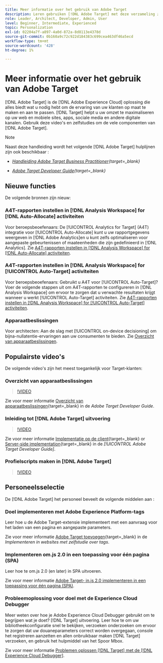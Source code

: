 ```yaml
---
title: Meer informatie over het gebruik van Adobe Target
description: Leren gebruiken [!DNL Adobe Target] met deze verzameling zelfstudies en video's die alle componenten omvatten.
role: Leader, Architect, Developer, Admin, User
level: Beginner, Intermediate, Experienced
topic: Personalization
exl-id: 02204a7f-a897-4a0d-872a-8d8113e4378d
source-git-commit: 0b160a9c72c922d184383c699cea463df46a5ecd
workflow-type: tm+mt
source-wordcount: '428'
ht-degree: 1%

---
```


# Meer informatie over het gebruik van Adobe Target

[!DNL Adobe Target] is de [!DNL Adobe Experience Cloud] oplossing die alles biedt wat u nodig hebt om de ervaring van uw klanten op maat te maken en aan te passen. [!DNL Target] helpt u uw omzet te maximaliseren op uw web en mobiele sites, apps, sociale media en andere digitale kanalen. Gebruik deze video&#39;s en zelfstudies om de vele componenten van [!DNL Adobe Target].

>[!NOTE]
>
>Naast deze handleiding wordt het volgende [!DNL Adobe Target] hulplijnen zijn ook beschikbaar :
>
>* *[Handleiding Adobe Target Business Practitioner](https://experienceleague.adobe.com/docs/target/using/target-home.html){target=_blank}*
>
>* *[Adobe Target Developer Guide](https://experienceleague.adobe.com/docs/target-dev/developer/overview.html){target=_blank}*


## Nieuwe functies

De volgende bronnen zijn nieuw:

### A4T-rapporten instellen in [!DNL Analysis Workspace] for [!DNL Auto-Allocate] activiteiten

Voor beroepsbeoefenaars: De [!UICONTROL Analytics for Target] (A4T) integratie voor [!UICONTROL Auto-Allocate] kunt u uw rapportgegevens weergeven in [!DNL Adobe Analytics]en u kunt zelfs optimaliseren voor aangepaste gebeurtenissen of maateenheden die zijn gedefinieerd in [!DNL Analytics]. Zie [A4T-rapporten instellen in [!DNL Analysis Workspace] for [!DNL Auto-Allocate] activiteiten](integrations/set-up-a4t-reports-in-analysis-workspace-for-auto-allocate-activities.md).

### A4T-rapporten instellen in [!DNL Analysis Workspace] for [!UICONTROL Auto-Target] activiteiten

Voor beroepsbeoefenaars: Gebruikt u A4T voor [!UICONTROL Auto-Target]? Voer de volgende stappen uit om A4T-rapporten te configureren in [!DNL Analysis Workspace] om ervoor te zorgen dat u verwachte resultaten krijgt wanneer u werkt [!UICONTROL Auto-Target] activiteiten. Zie [A4T-rapporten instellen in [!DNL Analysis Workspace] for [!UICONTROL Auto-Target] activiteiten](integrations/set-up-a4t-reports-in-analysis-workspace-for-auto-target-activities.md).

### Apparaatbeslissingen

Voor architecten: Aan de slag met [!UICONTROL on-device decisioning] om bijna-nullatentie-ervaringen aan uw consumenten te bieden. Zie [Overzicht van apparaatbeslissingen](implementation/on-device-decisioning-overview.md).

## Populairste video&#39;s

De volgende video&#39;s zijn het meest toegankelijk voor Target-klanten:

### Overzicht van apparaatbeslissingen

>[!VIDEO](https://video.tv.adobe.com/v/329032/?quality=12)

Zie voor meer informatie [Overzicht van apparaatbeslissingen](https://experienceleague.adobe.com/docs/target-dev/developer/server-side/on-device-decisioning/overview.html){target=_blank} in de *Adobe Target Developer Guide*.

### Inleiding tot [!DNL Adobe Target] uitvoering

>[!VIDEO](https://video.tv.adobe.com/v/35139/?quality=12)

Zie voor meer informatie [Implementatie op de client](https://experienceleague.adobe.com/docs/target-dev/developer/client-side/overview.html){target=_blank} or [Server-side implementation](https://experienceleague.adobe.com/docs/target-dev/developer/server-side/server-side-overview.html){target=_blank} in de *[!UICONTROL Adobe Target Developer Guide]*.

### Profielscripts maken in [!DNL Adobe Target]

>[!VIDEO](https://video.tv.adobe.com/v/17394/?quality=12)

## Personeelsselectie

De [!DNL Adobe Target] het personeel beveelt de volgende middelen aan :

### Doel implementeren met Adobe Experience Platform-tags

Leer hoe u de Adobe Target-extensie implementeert met een aanvraag voor het laden van een pagina en aangepaste parameters.

Zie voor meer informatie [Adobe Target toevoegen](https://experienceleague.adobe.com/docs/platform-learn/implement-in-websites/implement-solutions/target.html){target=_blank} in de *Implementeren in websites met zelfstudie over tags*.

### Implementeren om.js 2.0 in een toepassing voor één pagina (SPA)

Leer hoe te om.js 2.0 (en later) in SPA uitvoeren.

Zie voor meer informatie [Adobe Target- in.js 2.0 implementeren in een toepassing voor één pagina (SPA)](implementation/implement-atjs-20-in-a-single-page-application.md).

### Probleemoplossing voor doel met de Experience Cloud Debugger

Meer weten over hoe je Adobe Experience Cloud Debugger gebruikt om te begrijpen wat je doet? [!DNL Target] uitvoering. Leer hoe te om uw bibliotheekconfiguratie snel te bekijken, verzoeken onderzoeken om ervoor te zorgen dat uw douaneparameters correct worden overgegaan, console het registreren aanzetten en allen onbruikbaar maken [!DNL Target] verzoeken, en gebruik het hulpmiddel van het Spoor Mbox.

Zie voor meer informatie [Problemen oplossen [!DNL Target] met de [!DNL Experience Cloud Debugger]](troubleshooting/troubleshoot-with-the-experience-cloud-debugger.md).


